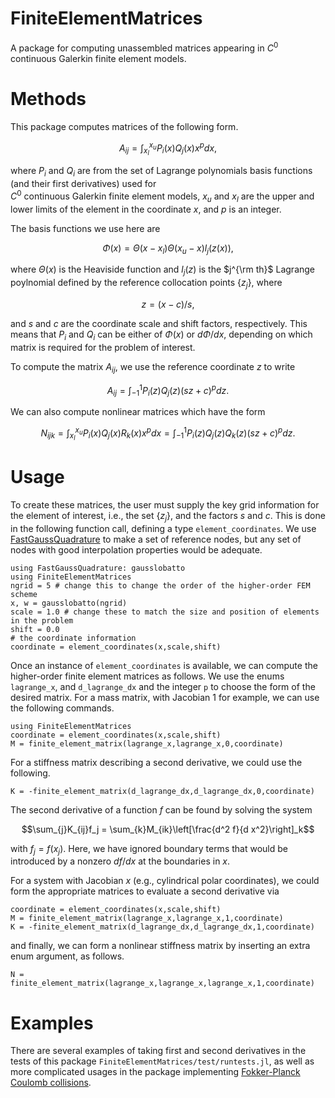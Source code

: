 # FiniteElementMatrices

A package for computing unassembled matrices appearing in $`C^0`$ continuous Galerkin
finite element models.

# Methods

This package computes matrices of the following form.
```math
A_{ij} = \int^{x_u}_{x_l} P_i(x) Q_j(x) x^p d x,
```
where $`P_i`$ and $`Q_i`$ are from the set of Lagrange polynomials basis
functions (and their first derivatives) used for  
$`C^0`$ continuous Galerkin
finite element models, $`x_u`$ and $`x_l`$
are the upper and lower limits of the element in the
coordinate $`x`$, and $`p`$ is an integer.

The basis functions we use here are 
```math
\Phi(x) = \Theta(x-x_l)\Theta(x_u - x)l_j(z(x)),
```
where $`\Theta(x)`$ is the Heaviside function and $`l_j(z)`$
is the $`j^{\rm th}`$ Lagrange poylnomial defined by the reference collocation points $`\{z_j\}`$, where
```math
 z = (x - c)/s,
```
and $`s`$ and $`c`$ are the coordinate scale and shift factors,
respectively. This means that $`P_i`$ and $`Q_i`$ can be either
of $`\Phi(x)`$ or $`d\Phi/dx`$, depending on which matrix
is required for the problem of interest.

To compute the matrix $`A_{ij}`$, we use the reference coordinate
$`z`$ to write
```math
A_{ij} = \int^{1}_{-1} P_i(z) Q_j(z) (s z + c)^p d z. 
```
We can also compute nonlinear matrices which have the form
```math
N_{ijk} = \int^{x_u}_{x_l} P_i(x) Q_j(x) R_k(x) x^p d x = \int^{1}_{-1} P_i(z) Q_j(z) Q_k(z) (s z + c)^p d z.
```

# Usage

To create these matrices, the user must supply the key grid
information for the element of interest, i.e., the set
$`\{z_j\}`$, and the factors $`s`$ and $`c`$.
This is done in the following function call, defining a 
type `element_coordinates`. We use [FastGaussQuadrature](https://juliaapproximation.github.io/FastGaussQuadrature.jl/stable/)
to make a set of reference nodes, but any set of nodes with good
interpolation properties would be adequate.
```
using FastGaussQuadrature: gausslobatto
using FiniteElementMatrices
ngrid = 5 # change this to change the order of the higher-order FEM scheme
x, w = gausslobatto(ngrid)
scale = 1.0 # change these to match the size and position of elements in the problem
shift = 0.0
# the coordinate information
coordinate = element_coordinates(x,scale,shift)
```
Once an instance of `element_coordinates` is available, 
we can compute the higher-order finite element matrices
as follows. We use the enums
`lagrange_x`, and `d_lagrange_dx` and the integer `p` to choose the form of the desired matrix. For a mass matrix, with
Jacobian $`1`$ for example,
we can use the following commands.
```
using FiniteElementMatrices
coordinate = element_coordinates(x,scale,shift)
M = finite_element_matrix(lagrange_x,lagrange_x,0,coordinate)    
```
For a stiffness matrix describing a second derivative, we could
use the following.
```
K = -finite_element_matrix(d_lagrange_dx,d_lagrange_dx,0,coordinate)    
```
The second derivative of a function $`f`$ can be found by solving the system
```math
\sum_{j}K_{ij}f_j = \sum_{k}M_{ik}\left[\frac{d^2 f}{d x^2}\right]_k
```
with $`f_j=f(x_j)`$. Here, we have ignored boundary terms
that would be introduced by a nonzero $`df/dx`$ at the boundaries
in $`x`$.

For a system with Jacobian $`x`$ (e.g., cylindrical polar coordinates), we could form the appropriate matrices to evaluate
a second derivative via
```
coordinate = element_coordinates(x,scale,shift)
M = finite_element_matrix(lagrange_x,lagrange_x,1,coordinate)    
K = -finite_element_matrix(d_lagrange_dx,d_lagrange_dx,1,coordinate)
```
and finally, we can form a nonlinear stiffness matrix by inserting an extra enum argument, as follows.
```
N = finite_element_matrix(lagrange_x,lagrange_x,lagrange_x,1,coordinate)    
```

# Examples

There are several examples of taking first and second derivatives
in the tests of this package `FiniteElementMatrices/test/runtests.jl`, as well as more complicated usages in the package
implementing [Fokker-Planck Coulomb collisions](https://github.com/moment-kinetics/FokkerPlanck).